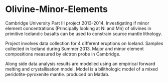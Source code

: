 # Olivine-Minor-Elements
Cambridge University Part III project 2013-2014. Investigating if minor element concentrations (Principally looking at Ni and Mn) of olivines in primitive Icelandic basalts can be used to constrain source mantle lithology. 

Project involves data collection for 4 different eruptions on Iceland. Samples collected in Iceland during Summer 2013. Major and minor element compositions measured by elctron probe in Cambridge.

Along side data analysis results are modelled using an empirical forward melting and crystallisation model. Model is a bilithologic model of a mixed peridotite-pyroxenite mantle. produced on Matlab. 
